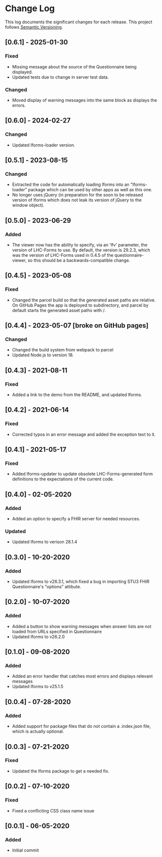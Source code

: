 # Change Log

This log documents the significant changes for each release.
This project follows [Semantic Versioning](http://semver.org/).

## [0.6.1] - 2025-01-30
### Fixed
- Missing message about the source of the Questionnaire being displayed.
- Updated tests due to change in server test data.
### Changed
- Moved display of warning messages into the same block as displays the errors.

## [0.6.0] - 2024-02-27
### Changed
- Updated lforms-loader version.

## [0.5.1] - 2023-08-15
### Changed
- Extracted the code for automatically loading lforms into an "lforms-loader"
  package which can be used by other apps as well as this one.
- No longer uses jQuery (in preparation for the soon to be released version of
  lforms which does not leak its version of jQuery to the window object).

## [0.5.0] - 2023-06-29
### Added
- The viewer now has the ability to specify, via an 'lfv' parameter, the version
  of LHC-Forms to use.  By default, the version is 29.2.3, which was the
  version of LHC-Forms used in 0.4.5 of the questionnaire-viewer, so this should
  be a backwards-compatible change.

## [0.4.5] - 2023-05-08
### Fixed
- Changed the parcel build so that the generated asset paths are relative.  On
  GitHub Pages the app is deployed to subdirectory, and parcel by default starts
  the generated asset paths with /.

## [0.4.4] - 2023-05-07 [broke on GitHub pages]
### Changed
- Changed the build system from webpack to parcel
- Updated Node.js to version 18.

## [0.4.3] - 2021-08-11
### Fixed
- Added a link to the demo from the README, and updated lforms.

## [0.4.2] - 2021-06-14
### Fixed
- Corrected typos in an error message and added the exception text to it.

## [0.4.1] - 2021-05-17
### Fixed
- Added lforms-updater to update obsolete LHC-Forms-generated form definitions
  to the expectations of the current code.

## [0.4.0] - 02-05-2020
### Added
- Added an option to specify a FHIR server for needed resources.
### Updated
- Updated lforms to verison 28.1.4

## [0.3.0] - 10-20-2020
### Added
- Updated lforms to v26.3.1, which fixed a bug in importing STU3 FHIR
  Questionnaire's "options" attibute.

## [0.2.0] - 10-07-2020
### Added
- Added a button to show warning messages when answer lists are not loaded from
  URLs specified in Questionnaire
- Updated lforms to v26.2.0

## [0.1.0] - 09-08-2020
### Added
- Added an error handler that catches most errors and displays relevant messages
- Updated lforms to v25.1.5

## [0.0.4] - 07-28-2020
### Added
- Added support for package files that do not contain a .index.json file,
  which is actually optional.

## [0.0.3] - 07-21-2020
### Fixed
- Updated the lforms package to get a needed fix.

## [0.0.2] - 07-10-2020
### Fixed
- Fixed a conflicting CSS class name issue

## [0.0.1] - 06-05-2020
### Added
- Initial commit
